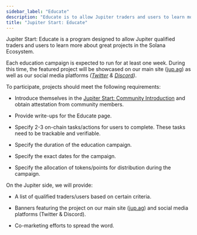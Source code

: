 ```yaml
---
sidebar_label: "Educate"
description: "Educate is to allow Jupiter traders and users to learn more about great projects in Solana"
title: "Jupiter Start: Educate"
---
```


Jupiter Start: Educate is a program designed to allow Jupiter qualified traders and users to learn more about great projects in the Solana Ecosystem.

Each education campaign is expected to run for at least one week. During this time, the featured project will be showcased on our main site ([jup.ag](http://jup.ag/)) as well as our social media platforms *([Twitter](https://twitter.com/JupiterExchange) & [Discord](https://discord.gg/jup))*.

To participate, projects should meet the following requirements:

- Introduce themselves in the [Jupiter Start: Community Introduction](../2-jupiter-start/1-community-intro.md) and obtain attestation from community members.

- Provide write-ups for the Educate page.

- Specify 2-3 on-chain tasks/actions for users to complete. These tasks need to be trackable and verifiable.

- Specify the duration of the education campaign.

- Specify the exact dates for the campaign.

- Specify the allocation of tokens/points for distribution during the campaign.

On the Jupiter side, we will provide:

- A list of qualified traders/users based on certain criteria.

- Banners featuring the project on our main site ([jup.ag](http://jup.ag/)) and social media platforms (Twitter & Discord).

- Co-marketing efforts to spread the word.
